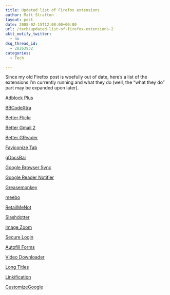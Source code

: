 ```yaml
---
title: Updated list of Firefox extensions
author: Matt Stratton
layout: post
date: 2008-02-15T12:08:00+00:00
url: /tech/updated-list-of-firefox-extensions-2
aktt_notify_twitter:
  - no
dsq_thread_id:
  - 28263932
categories:
  - Tech

---
```

Since my old Firefox post is woefully out of date, here&#8217;s a list of the extensions I&#8217;m currently running and what they do (well, the &#8220;what they do&#8221; part may be expanded upon later).

[Adblock Plus][1]
  
[BBCodeXtra][2]
  
[Better Flickr][3]
  
[Better Gmail 2][4]
  
[Better GReader][5]
  
[Faviconize Tab][6]
  
[gDocsBar][7]
  
[Google Browser Sync][8]
  
[Google Reader Notifier][9]
  
[Greasemonkey][10]
  
[meebo][11]
  
[RetailMeNot][12]
  
[Slashdotter][13]
  
[Image Zoom][14]
  
[Secure Login][15]
  
[Autofill Forms][16]
  
[Video Downloader][17]
  
[Long Titles][18]
  
[Linkification][19]
  
[CustomizeGoogle][20]

 [1]: http://adblockplus.org/en/
 [2]: https://addons.mozilla.org/en-US/firefox/addon/491
 [3]: http://lifehacker.com/software/lifehacker-code/upgrade-flickr-with-the-better-flickr-firefox-extension-263985.php
 [4]: http://lifehacker.com/software/exclusive-lifehacker-download/better-gmail-2-firefox-extension-for-new-gmail-320618.php
 [5]: http://lifehacker.com/software/exclusive-lifehacker-download/trick-out-google-reader-with-better-greader-262020.php
 [6]: https://addons.mozilla.org/en-US/firefox/addon/3780
 [7]: http://www.gdocsbar.com/
 [8]: http://www.google.com/tools/firefox/browsersync/
 [9]: https://addons.mozilla.org/en-US/firefox/addon/3977
 [10]: http://www.greasespot.net/
 [11]: https://addons.mozilla.org/en-US/firefox/addon/5700
 [12]: https://addons.mozilla.org/en-US/firefox/addon/4980
 [13]: http://www.chrisfinke.com/addons/slashdotter/
 [14]: http://imagezoom.yellowgorilla.net/
 [15]: https://blueimp.net/mozilla/Secure%20Login/
 [16]: https://blueimp.net/mozilla/Autofill%20Forms/
 [17]: http://javimoya.com/blog/youtube_en.php
 [18]: https://addons.mozilla.org/en-US/firefox/addon/1715
 [19]: http://yellow5.us/firefox/linkification/
 [20]: http://www.customizegoogle.com/
